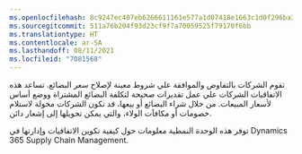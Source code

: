 ```yaml
---
ms.openlocfilehash: 8c9247ec407eb6266611161e577a1d07418e1663c1d0f296ba38a2cb19adec8a
ms.sourcegitcommit: 511a76b204f93d23cf9f7a70059525f79170f6bb
ms.translationtype: HT
ms.contentlocale: ar-SA
ms.lasthandoff: 08/11/2021
ms.locfileid: "7081568"
---
```

تقوم الشركات بالتفاوض والموافقة علي شروط معينة لإصلاح سعر البضائع. تساعد هذه الاتفاقيات الشركات علي عمل تقديرات صحيحة لتكلفة البضائع المشتراة ووضع أساس لأسعار المبيعات.
من خلال شراء البضائع أو بيعها، قد تكون الشركات مخولة لاستلام خصومات أو مكافآت الولاء، والتي يمكن تحويلها إلى إشعار دائن.

توفر هذه الوحدة النمطية معلومات حول كيفية تكوين الاتفاقيات وإدارتها في Dynamics 365 Supply Chain Management.

